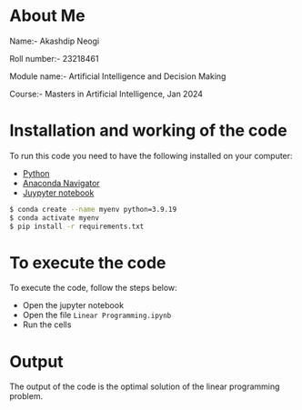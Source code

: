 # About Me
Name:- Akashdip Neogi

Roll number:- 23218461

Module name:- Artificial Intelligence and Decision Making

Course:- Masters in Artificial Intelligence, Jan 2024

# Installation and working of the code
To run this code you need to have the following installed on your computer:
  * [Python](https://www.python.org/downloads/)
  * [Anaconda Navigator](https://www.anaconda.com/products/distribution)
  * [Juypyter notebook](https://jupyter.org/install)

```bash
$ conda create --name myenv python=3.9.19
$ conda activate myenv
$ pip install -r requirements.txt
```

# To execute the code

To execute the code, follow the steps below:
  * Open the jupyter notebook
  * Open the file `Linear Programming.ipynb`
  * Run the cells

# Output
The output of the code is the optimal solution of the linear programming problem.